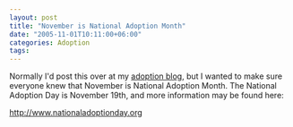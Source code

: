 ```yaml
---
layout: post
title: "November is National Adoption Month"
date: "2005-11-01T10:11:00+06:00"
categories: Adoption 
tags: 
---
```


Normally I'd post this over at my <a href="http://www.theadoptionnews.com">adoption blog</a>, but I wanted to make sure everyone knew that November is National Adoption Month. The National Adoption Day is November 19th, and more information may be found here:

<a href="http://www.nationaladoptionday.org">http://www.nationaladoptionday.org</a>